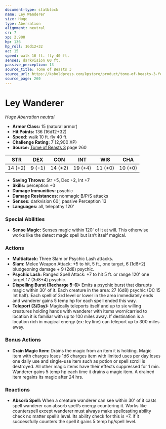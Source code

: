 ```yaml
---
document-type: statblock
name: Ley Wanderer
size: Huge
type: Aberration
alignment: neutral
cr: 7
xp: 2,900
hp: 136
hp_roll: 16d12+32
ac: 15
speed: walk 10 ft. fly 40 ft.
senses: darkvision 60 ft. 
passive_perception: 13
source_title: Tome of Beasts 3
source_url: https://koboldpress.com/kpstore/product/tome-of-beasts-3-for-5th-edition/
source_page: 260
---
```


# Ley Wanderer

*Huge* *Aberration* *neutral*

- **Armor Class:** 15 (natural armor)
- **Hit Points:** 136 (16d12+32)
- **Speed:** walk 10 ft. fly 40 ft.
- **Challenge Rating:** 7 (2,900 XP)
- **Source:** [Tome of Beasts 3](https://koboldpress.com/kpstore/product/tome-of-beasts-3-for-5th-edition/) page 260

| STR | DEX | CON | INT | WIS | CHA |
| --- | --- | --- | --- | --- | --- |
| 14 (+2) | 9 (-1) | 14 (+2) | 19 (+4) | 11 (+0) | 10 (+0) |

- **Saving Throws**: Str +5, Dex +2, Int +7
- **Skills:** perception +0
- **Damage Immunities:** psychic
- **Damage Resistances:** nonmagic B/P/S attacks
- **Senses:** darkvision 60', passive Perception 13
- **Languages:** all, telepathy 120'

### Special Abilities

- **Sense Magic:** Senses magic within 120' of it at will. This otherwise works like the detect magic spell but isn’t itself magical.

### Actions

- **Multiattack:** Three Slam or Psychic Lash attacks.
- **Slam:** Melee Weapon Attack: +5 to hit, 5 ft., one target, 6 (1d8+2) bludgeoning damage + 9 (2d8) psychic.
- **Psychic Lash:** Ranged Spell Attack: +7 to hit 5 ft. or range 120' one target 17 (3d8+4) psychic.
- **Dispelling Burst (Recharge 5–6):** Emits a psychic burst that disrupts magic within 30' of it. Each creature in the area: 27 (6d8) psychic (DC 15 Int half). Each spell of 3rd level or lower in the area immediately ends and wanderer gains 5 temp hp for each spell ended this way.
- **Teleport (3/Day):** Magically teleports itself and up to six willing creatures holding hands with wanderer with items worn/carried to location it is familiar with up to 100 miles away. If destination is a location rich in magical energy (ex: ley line) can teleport up to 300 miles away.

### Bonus Actions

- **Drain Magic Item:** Drains the magic from an item it is holding. Magic item with charges loses 1d6 charges item with limited uses per day loses one daily use and single-use item such as potion or spell scroll is destroyed. All other magic items have their effects suppressed for 1 min. Wanderer gains 5 temp hp each time it drains a magic item. A drained item regains its magic after 24 hrs.

### Reactions

- **Absorb Spell:** When a creature wanderer can see within 30' of it casts spell wanderer can absorb spell’s energy countering it. Works like counterspell except wanderer must always make spellcasting ability check no matter spell’s level. Its ability check for this is +7. If it successfully counters the spell it gains 5 temp hp/spell level.
